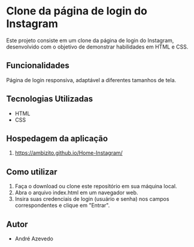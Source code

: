 # Clone da página de login do Instagram

Este projeto consiste em um clone da página de login do Instagram, desenvolvido com o objetivo de demonstrar habilidades em HTML e CSS.

## Funcionalidades
Página de login responsiva, adaptável a diferentes tamanhos de tela.

## Tecnologias Utilizadas

- HTML
- CSS


## Hospedagem da aplicação
1. https://ambizito.github.io/Home-Instagram/

## Como utilizar

1. Faça o download ou clone este repositório em sua máquina local.
2. Abra o arquivo index.html em um navegador web.
3. Insira suas credenciais de login (usuário e senha) nos campos correspondentes e clique em "Entrar".

## Autor

- André Azevedo
